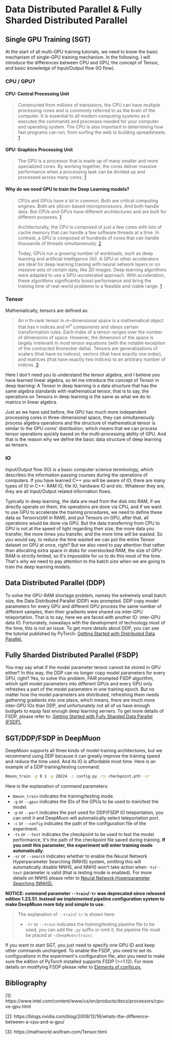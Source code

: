 # Data Distributed Parallel & Fully Sharded Distributed Parallel

## Single GPU Training (SGT)

At the start of all multi-GPU training tutorials, we need to know the basic mechanism of single-GPU training mechanism. In the following, I will introduce the differences between CPU and GPU, the concept of Tensor, and basic knowledge of Input/Output flow (IO flow).

### CPU / GPU?

#### CPU: Central Processing Unit

> Constructed from millions of transistors, the CPU can have multiple processing cores and is commonly referred to as the brain of the computer. It is essential to all modern computing systems as it executes the commands and processes needed for your computer and operating system. The CPU is also important in determining how fast programs can run, from surfing the web to building spreadsheets. [1](#1)

#### GPU: Graphics Processing Unit

> The GPU is a processor that is made up of many smaller and more specialized cores. By working together, the cores deliver massive performance when a processing task can be divided up and processed across many cores. [1](#1)

#### Why do we need GPU to train the Deep Learning models?

> CPUs and GPUs have a lot in common. Both are critical computing engines. Both are silicon-based microprocessors. And both handle data. But CPUs and GPUs have different architectures and are built for different purposes. [1](#1)
>
> Architecturally, the CPU is composed of just a few cores with lots of cache memory that can handle a few software threads at a time. In contrast, a GPU is composed of hundreds of cores that can handle thousands of threads simultaneously. [2](#2)
>
> Today, GPUs run a growing number of workloads, such as deep learning and artificial intelligence (AI). A GPU or other accelerators are ideal for deep learning training with neural network layers or on massive sets of certain data, like 2D images. Deep learning algorithms were adapted to use a GPU-accelerated approach. With acceleration, these algorithms significantly boost performance and bring the training time of real-world problems to a feasible and viable range. [1](#1)

### Tensor

Mathematically, tensors are defined as:

> An $n$ th-rank tensor in $m$-dimensional space is a mathematical object that has $n$ indices and $m^n$ components and obeys certain transformation rules. Each index of a tensor ranges over the number of dimensions of space. However, the dimension of the space is largely irrelevant in most tensor equations (with the notable exception of the contracted Kronecker delta). Tensors are generalizations of scalars (that have no indices), vectors (that have exactly one index), and matrices (that have exactly two indices) to an arbitrary number of indices. [3](#3)

Here I don't need you to understand the tensor algebra, and I believe you have learned linear algebra, so let me introduce the concept of Tensor in deep learning: A Tensor in deep learning is a data structure that has the same algebra standards with mathematical tensor, that is to say, the operations on Tensors in deep learning is the same as what we do to matrics in linear algebra.

Just as we have said before, the GPU has much more independent processing cores in three-dimensional space, they can simultaneously process algebra operations and the structure of mathematical tensor is similar to the GPU cores' distribution, which means that we can process tensor operations quickly based on the multi-processing ability of GPU. And that is the reason why we define the basic data structure of deep learning as tensors.

### IO

Input/Output flow (IO) is a basic computer science terminology, which describes the information passing courses during the operations of computers. If you have learned C++ you will be aware of IO, there are many types of IO in C++: RAM IO, file IO, hardware IO and etc. Whatever they are, they are all Input/Output related information flows.

Typically in deep learning, the data are read from the disk into RAM, if we directly operate on them, the operations are done via CPU, and if we want to use GPU to accelerate the training procedures, we need to define these data as Tensors(still in RAM), and put Tensors on GPU, after that, all operations would be done via GPU. But the data transferring from CPU to GPU is not at the speed of light regarding their size, the more data you transfer, the more times you transfer, and the more time will be wasted. So you would say, to reduce the time wasted we can put the entire Tensor dataset on GPU at once, right? But we also need to pay attention that rather than allocating extra space in disks for overstocked RAM, the size of GPU-RAM is strictly limited, so it's impossible for us to do this most of the time. That's why we need to pay attention to the batch size when we are going to train the deep learning models.

## Data Distributed Parallel (DDP)

To solve the GPU-RAM shortage problem, namely the extremely small batch size, the Data Distributed Parallel (DDP) was prompted. DDP copy model parameters for every GPU and different GPU process the same number of different samples, then their gradients were shared via inter-GPU teleportation. That is to say, here we are faced with another IO: inter-GPU data IO. Fortunately, nowadays with the development of technology most of the time, this is not an issue. To get more details about DDP, you can see the tutorial published by PyTorch: [Getting Started with Distributed Data Parallel.](https://www.bing.com/ck/a?!&&p=b3ac246838f855dfJmltdHM9MTY4MjgxMjgwMCZpZ3VpZD0wMjdjZDcyMC02NDFmLTYzNWQtMGIzMS1jNTQwNjU3OTYyYjUmaW5zaWQ9NTE3MQ&ptn=3&hsh=3&fclid=027cd720-641f-635d-0b31-c540657962b5&psq=distributed+data+para&u=a1aHR0cHM6Ly9weXRvcmNoLm9yZy90dXRvcmlhbHMvaW50ZXJtZWRpYXRlL2RkcF90dXRvcmlhbC5odG1s&ntb=1)

## Fully Sharded Distributed Parallel (FSDP)

You may say what if the model parameter tensor cannot be stored in GPU either? In this way, the DDP can no longer copy model parameters for every GPU, right? Yes, to solve this problem, FAIR prompted FSDP algorithm, which split model parameters into different GPUs and every GPU only refreshes a part of the model parameters in one training epoch. But no matter how the model parameters are distributed, refreshing them needs gathering gradients into one place, which means, there are much more inter-GPU IOs than DDP, and unfortunately not all of us have enough budgets to equip fast enough deep learning servers. To get more details of FSDP, please refer to: [Getting Started with Fully Sharded Data Parallel (FSDP).](https://pytorch.org/tutorials/intermediate/FSDP_tutorial.html)

## SGT/DDP/FSDP in DeepMuon

DeepMuon supports all three kinds of model training architectures, but we recommend using DDP because it can greatly improve the training speed and reduce the time used. And its IO is affordable most time. Here is an example of a DDP training/testing command:

```bash
Dmuon_train -g 0 1 -p 20224 -c config.py -ts checkpoint.pth -sr
```

Here is the explanation of command parameters:

- `Dmuon_train` indicates the training/testing mode.
- `-g` or `--gpus` indicates the IDs of the GPUs to be used to train/test the model.
- `-p` or `--port` indicates the port used for DDP/FSDP IO teleportation, you can omit it and DeepMuon will automatically select teleportation port.
- `-c` or `--config` indicates the path of the configuration file of the experiment.
- `-ts` or `--test` indicates the checkpoint to be used to test the model performance, it's the path of the checkpoint file saved during training. **If you omit this parameter, the experiment will enter training mode automatically.**
- `-sr` or `--search` indicates whether to enable the Neural Network Hyperparameter Searching (NNHS) system, omitting this will automatically disable NNHS, and NNHS won't take action when `-ts`/`--test` parameter is valid (that is testing mode is enabled). For more details on NNHS please refer to [Neural Network Hyperparameter Searching (NNHS).](https://airscker.github.io/DeepMuon/tutorials/index.html#/train_test/nnhs)

**NOTICE: command parameter `--train`/`-tr` was deprecated since released edition 1.23.51. Instead we implemented pipeline configuration system to make DeepMuon more tidy and simple to use.** 

> The explanation of `--train`/`-tr` is shown here:
> - `-tr` or `--train` indicates the training/testing pipeline file to be used, you can add the `.py` suffix or omit it, the pipeline file must be placed at `~/DeepMuon/train/`.

If you want to start SGT, you just need to specify one GPU ID and keep other commands unchanged. To enable the FSDP, you need to set its configurations in the experiment's configuration file, also you need to make sure the edition of PyTorch installed supports FSDP (>=1.12). For more details on modifying FSDP please refer to [Elements of config.py.](https://airscker.github.io/DeepMuon/tutorials/index.html#/config/config?id=fsdp_parallel)

## Bibliography

<p id='#1'>[1]: https://www.intel.com/content/www/us/en/products/docs/processors/cpu-vs-gpu.html</p>
<p id='#2'>[2]: https://blogs.nvidia.com/blog/2009/12/16/whats-the-difference-between-a-cpu-and-a-gpu/</p>
<p id='#3'>[3]: https://mathworld.wolfram.com/Tensor.html</p>
